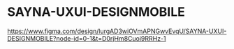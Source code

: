 # SAYNA-UXUI-DESIGNMOBILE
https://www.figma.com/design/lurgAD3wiOVmAPNGwvEvqU/SAYNA-UXUI-DESIGNMOBILE?node-id=0-1&t=D0rjHm8Cuoi9RRHz-1
